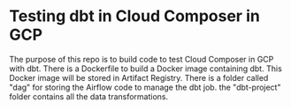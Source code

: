 # Testing dbt in Cloud Composer in GCP

The purpose of this repo is to build code to test Cloud Composer in GCP with dbt.
There is a Dockerfile to build a Docker image containing dbt. This Docker image will be stored in Artifact Registry.
There is a folder called "dag" for storing the Airflow code to manage the dbt job.
the "dbt-project" folder contains all the data transformations.